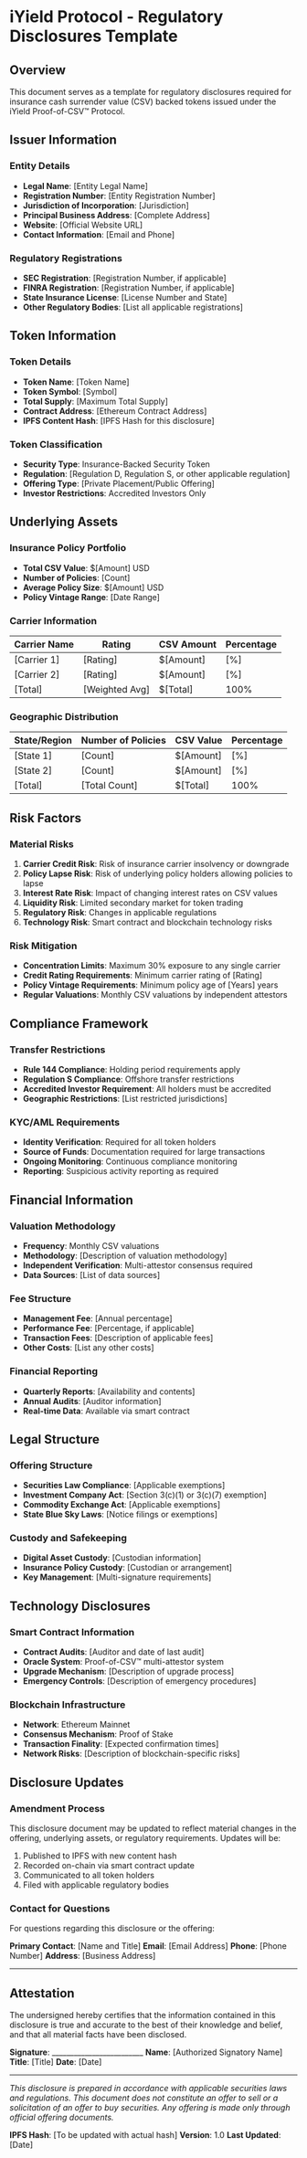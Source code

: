 # iYield Protocol - Regulatory Disclosures Template

## Overview
This document serves as a template for regulatory disclosures required for insurance cash surrender value (CSV) backed tokens issued under the iYield Proof-of-CSV™ Protocol.

## Issuer Information

### Entity Details
- **Legal Name**: [Entity Legal Name]
- **Registration Number**: [Entity Registration Number]
- **Jurisdiction of Incorporation**: [Jurisdiction]
- **Principal Business Address**: [Complete Address]
- **Website**: [Official Website URL]
- **Contact Information**: [Email and Phone]

### Regulatory Registrations
- **SEC Registration**: [Registration Number, if applicable]
- **FINRA Registration**: [Registration Number, if applicable]
- **State Insurance License**: [License Number and State]
- **Other Regulatory Bodies**: [List all applicable registrations]

## Token Information

### Token Details
- **Token Name**: [Token Name]
- **Token Symbol**: [Symbol]
- **Total Supply**: [Maximum Total Supply]
- **Contract Address**: [Ethereum Contract Address]
- **IPFS Content Hash**: [IPFS Hash for this disclosure]

### Token Classification
- **Security Type**: Insurance-Backed Security Token
- **Regulation**: [Regulation D, Regulation S, or other applicable regulation]
- **Offering Type**: [Private Placement/Public Offering]
- **Investor Restrictions**: Accredited Investors Only

## Underlying Assets

### Insurance Policy Portfolio
- **Total CSV Value**: $[Amount] USD
- **Number of Policies**: [Count]
- **Average Policy Size**: $[Amount] USD
- **Policy Vintage Range**: [Date Range]

### Carrier Information
| Carrier Name | Rating | CSV Amount | Percentage |
|--------------|--------|------------|------------|
| [Carrier 1]  | [Rating] | $[Amount] | [%] |
| [Carrier 2]  | [Rating] | $[Amount] | [%] |
| [Total]      | [Weighted Avg] | $[Total] | 100% |

### Geographic Distribution
| State/Region | Number of Policies | CSV Value | Percentage |
|--------------|-------------------|-----------|------------|
| [State 1]    | [Count]           | $[Amount] | [%] |
| [State 2]    | [Count]           | $[Amount] | [%] |
| [Total]      | [Total Count]     | $[Total]  | 100% |

## Risk Factors

### Material Risks
1. **Carrier Credit Risk**: Risk of insurance carrier insolvency or downgrade
2. **Policy Lapse Risk**: Risk of underlying policy holders allowing policies to lapse
3. **Interest Rate Risk**: Impact of changing interest rates on CSV values
4. **Liquidity Risk**: Limited secondary market for token trading
5. **Regulatory Risk**: Changes in applicable regulations
6. **Technology Risk**: Smart contract and blockchain technology risks

### Risk Mitigation
- **Concentration Limits**: Maximum 30% exposure to any single carrier
- **Credit Rating Requirements**: Minimum carrier rating of [Rating]
- **Policy Vintage Requirements**: Minimum policy age of [Years] years
- **Regular Valuations**: Monthly CSV valuations by independent attestors

## Compliance Framework

### Transfer Restrictions
- **Rule 144 Compliance**: Holding period requirements apply
- **Regulation S Compliance**: Offshore transfer restrictions
- **Accredited Investor Requirement**: All holders must be accredited
- **Geographic Restrictions**: [List restricted jurisdictions]

### KYC/AML Requirements
- **Identity Verification**: Required for all token holders
- **Source of Funds**: Documentation required for large transactions
- **Ongoing Monitoring**: Continuous compliance monitoring
- **Reporting**: Suspicious activity reporting as required

## Financial Information

### Valuation Methodology
- **Frequency**: Monthly CSV valuations
- **Methodology**: [Description of valuation methodology]
- **Independent Verification**: Multi-attestor consensus required
- **Data Sources**: [List of data sources]

### Fee Structure
- **Management Fee**: [Annual percentage]
- **Performance Fee**: [Percentage, if applicable]
- **Transaction Fees**: [Description of applicable fees]
- **Other Costs**: [List any other costs]

### Financial Reporting
- **Quarterly Reports**: [Availability and contents]
- **Annual Audits**: [Auditor information]
- **Real-time Data**: Available via smart contract

## Legal Structure

### Offering Structure
- **Securities Law Compliance**: [Applicable exemptions]
- **Investment Company Act**: [Section 3(c)(1) or 3(c)(7) exemption]
- **Commodity Exchange Act**: [Applicable exemptions]
- **State Blue Sky Laws**: [Notice filings or exemptions]

### Custody and Safekeeping
- **Digital Asset Custody**: [Custodian information]
- **Insurance Policy Custody**: [Custodian or arrangement]
- **Key Management**: [Multi-signature requirements]

## Technology Disclosures

### Smart Contract Information
- **Contract Audits**: [Auditor and date of last audit]
- **Oracle System**: Proof-of-CSV™ multi-attestor system
- **Upgrade Mechanism**: [Description of upgrade process]
- **Emergency Controls**: [Description of emergency procedures]

### Blockchain Infrastructure
- **Network**: Ethereum Mainnet
- **Consensus Mechanism**: Proof of Stake
- **Transaction Finality**: [Expected confirmation times]
- **Network Risks**: [Description of blockchain-specific risks]

## Disclosure Updates

### Amendment Process
This disclosure document may be updated to reflect material changes in the offering, underlying assets, or regulatory requirements. Updates will be:

1. Published to IPFS with new content hash
2. Recorded on-chain via smart contract update
3. Communicated to all token holders
4. Filed with applicable regulatory bodies

### Contact for Questions
For questions regarding this disclosure or the offering:

**Primary Contact**: [Name and Title]
**Email**: [Email Address]
**Phone**: [Phone Number]
**Address**: [Business Address]

---

## Attestation

The undersigned hereby certifies that the information contained in this disclosure is true and accurate to the best of their knowledge and belief, and that all material facts have been disclosed.

**Signature**: _________________________
**Name**: [Authorized Signatory Name]
**Title**: [Title]
**Date**: [Date]

---

*This disclosure is prepared in accordance with applicable securities laws and regulations. This document does not constitute an offer to sell or a solicitation of an offer to buy securities. Any offering is made only through official offering documents.*

**IPFS Hash**: [To be updated with actual hash]
**Version**: 1.0
**Last Updated**: [Date]